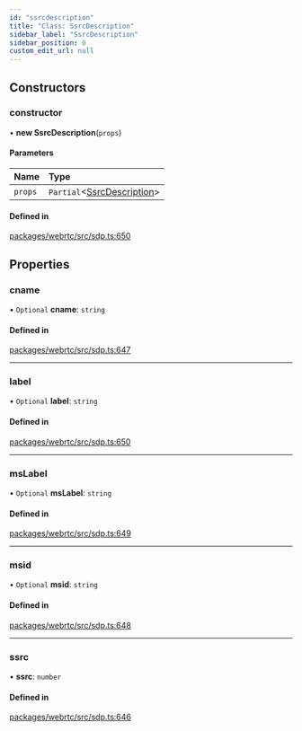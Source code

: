 ```yaml
---
id: "ssrcdescription"
title: "Class: SsrcDescription"
sidebar_label: "SsrcDescription"
sidebar_position: 0
custom_edit_url: null
---
```


## Constructors

### constructor

• **new SsrcDescription**(`props`)

#### Parameters

| Name | Type |
| :------ | :------ |
| `props` | `Partial`<[SsrcDescription](ssrcdescription.md)\> |

#### Defined in

[packages/webrtc/src/sdp.ts:650](https://github.com/shinyoshiaki/werift-webrtc/blob/32ca930/packages/webrtc/src/sdp.ts#L650)

## Properties

### cname

• `Optional` **cname**: `string`

#### Defined in

[packages/webrtc/src/sdp.ts:647](https://github.com/shinyoshiaki/werift-webrtc/blob/32ca930/packages/webrtc/src/sdp.ts#L647)

___

### label

• `Optional` **label**: `string`

#### Defined in

[packages/webrtc/src/sdp.ts:650](https://github.com/shinyoshiaki/werift-webrtc/blob/32ca930/packages/webrtc/src/sdp.ts#L650)

___

### msLabel

• `Optional` **msLabel**: `string`

#### Defined in

[packages/webrtc/src/sdp.ts:649](https://github.com/shinyoshiaki/werift-webrtc/blob/32ca930/packages/webrtc/src/sdp.ts#L649)

___

### msid

• `Optional` **msid**: `string`

#### Defined in

[packages/webrtc/src/sdp.ts:648](https://github.com/shinyoshiaki/werift-webrtc/blob/32ca930/packages/webrtc/src/sdp.ts#L648)

___

### ssrc

• **ssrc**: `number`

#### Defined in

[packages/webrtc/src/sdp.ts:646](https://github.com/shinyoshiaki/werift-webrtc/blob/32ca930/packages/webrtc/src/sdp.ts#L646)
